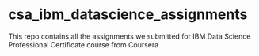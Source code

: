 # csa_ibm_datascience_assignments
This repo contains all the assignments we submitted for IBM Data Science Professional Certificate course from Coursera
